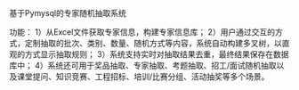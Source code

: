 基于Pymysql的专家随机抽取系统

功能：
1）从Excel⽂件获取专家信息，构建专家信息库；
2）⽤户通过交互的⽅式，定制抽取的批次、类别、数量、随机⽅式等内容，系统⾃动构建多叉树，以直观的⽅式显⽰抽取规则；
3）系统⽀持实时对抽取结果去重，最终结果保存在数据库中；
4）系统还可⽤于奖品抽取、专家抽取、考题抽取、招⼯/⾯试随机抽取以及课堂提问、知识竞赛、⼯程招标、培训/⽐赛分组、活动抽奖等多个场景。
